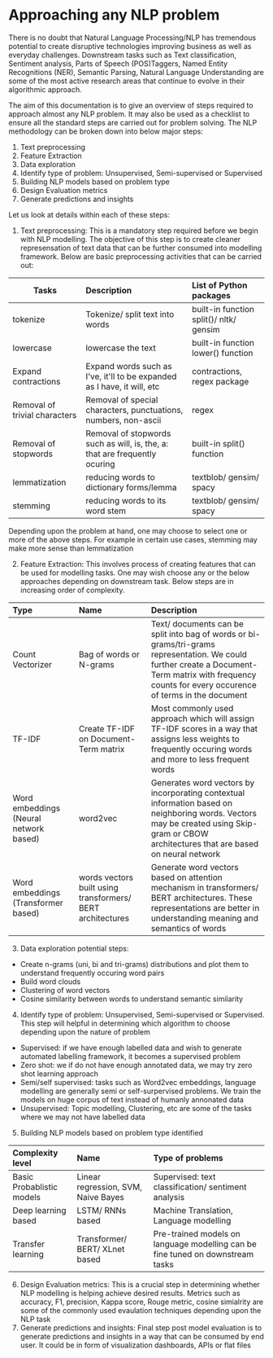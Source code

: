 # Approaching any NLP problem

There is no doubt that Natural Language Processing/NLP has tremendous potential to create disruptive technologies improving business as well as everyday challenges. Downstream tasks such as Text classification, Sentiment analysis, Parts of Speech (POS)Taggers, Named Entity Recognitions (NER), Semantic Parsing, Natural Language Understanding are some of the most active research areas that continue to evolve in their algorithmic approach.  

The aim of this documentation is to give an overview of steps required to approach almost any NLP problem. It may also be used as a checklist to ensure all the standard steps are carried out for problem solving. The NLP methodology can be broken down into below major steps:
1. Text preprocessing
2. Feature Extraction
3. Data exploration
4. Identify type of problem: Unsupervised, Semi-supervised or Supervised
5. Building NLP models based on problem type
6. Design Evaluation metrics
7. Generate predictions and insights

Let us look at details within each of these steps:
1. Text preprocessing: 
     This is a mandatory step required before we begin with NLP modelling. The objective of this step is to create cleaner represensation of text data that can be further consumed into modelling framework. Below are basic preprocessing activities that can be carried out:
     
| Tasks        | Description           | List of Python packages  |
| ------------- |:-------------| :-----|
| tokenize     | Tokenize/ split text into words | built-in function split()/ nltk/ gensim |
| lowercase     | lowercase the text | built-in function lower() function |
| Expand contractions | Expand words such as I've, it'll to be expanded as I have, it will, etc      |    contractions, regex package |
|  Removal of trivial characters    | Removal of special characters, punctuations, numbers, non-ascii      | regex    |
| Removal of stopwords  |  Removal of stopwords such as will, is, the, a: that are frequently ocuring     | built-in split() function    |
| lemmatization  |  reducing words to dictionary forms/lemma     |    textblob/ gensim/ spacy |
| stemming  |  reducing words to its word stem      |    textblob/ gensim/ spacy|

Depending upon the problem at hand, one may choose to select one or more of the above steps. For example in certain use cases, stemming may make more sense than lemmatization

2. Feature Extraction:
 This involves process of creating features that can be used for modelling tasks. One may wish choose any or the below approaches depending on downstream task. Below steps are  in increasing order of complexity.

| Type        | Name           | Description             |
| :------------- |:-------------| :-----|
| Count Vectorizer     | Bag of words or  N-grams | Text/ documents can be split into bag of words or bi-grams/tri-grams representation. We could further create a Document-Term matrix with frequency counts for every occurence of terms in the document  |
| TF-IDF     | Create TF-IDF  on Document-Term matrix | Most commonly used approach which will assign TF-IDF scores in a way that assigns less weights to frequently occuring words and more to less frequent words  |
| Word embeddings (Neural network based) | word2vec      | Generates word vectors by incorporating contextual information based on neighboring words. Vectors may be created using Skip-gram or CBOW architectures that are based on neural network |
|  Word embeddings (Transformer based)    | words vectors built using transformers/ BERT architectures      | Generate word vectors based on attention mechanism in transformers/ BERT architectures. These representations are better in understanding meaning and semantics of words    |

3. Data exploration potential steps:
  - Create n-grams (uni, bi and tri-grams) distributions and plot them to understand frequently occuring word pairs
  - Build word clouds
  - Clustering of word vectors 
  - Cosine similarity between words to understand semantic similarity

4. Identify type of problem: Unsupervised, Semi-supervised or Supervised. This step will helpful in determining which algorithm to choose depending upon the nature of problem     
  - Supervised: if we have enough labelled data and wish to generate automated labelling framework, it becomes a supervised problem
  - Zero shot: we if do not have enough annotated data, we may try zero shot learning approach
  - Semi/self supervised: tasks such as Word2vec embeddings, language modelling are generally semi or self-surpervised problems.  We train the models on huge corpus of text instead of humanly annonated data
  - Unsupervised: Topic modelling, Clustering, etc are some of the tasks where we may not have labelled data

5. Building NLP models based on problem type identified

| Complexity level        | Name           | Type of problems             |
| :------------- |:-------------| :-----|
| Basic Probablistic models   | Linear regression, SVM, Naive Bayes | Supervised: text classification/ sentiment analysis  |
| Deep learning based     | LSTM/ RNNs based | Machine Translation, Language modelling |
| Transfer learning | Transformer/ BERT/ XLnet based      | Pre-trained models on language modelling can be fine tuned on downstream tasks|

6. Design Evaluation metrics: This is a crucial step in determining whether NLP modelling is helping achieve desired results. Metrics such as accuracy, F1, precision, Kappa score, Rouge metric, cosine simialrity are some of the commonly used evaulation techniques depending upon the NLP task
7. Generate predictions and insights: Final step post model evaluation is to generate predictions and insights in a way that can be consumed by end user. It could be in form of visualization dashboards, APIs or flat files
